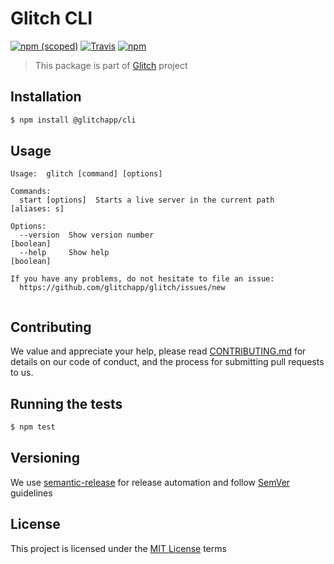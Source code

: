 # Glitch CLI

[![npm (scoped)](https://img.shields.io/npm/v/@glitchapp/cli.svg?style=flat-square)]()
[![Travis](https://img.shields.io/travis/glitchapp/glitch.svg?style=flat-square)]()
[![npm](https://img.shields.io/npm/l/@glitchapp/cli.svg?style=flat-square)]()

> This package is part of [Glitch](https://github.com/glitchapp) project


## Installation

```sh
$ npm install @glitchapp/cli
```

## Usage

```
Usage:  glitch [command] [options]

Commands:
  start [options]  Starts a live server in the current path         [aliases: s]

Options:
  --version  Show version number                                       [boolean]
  --help     Show help                                                 [boolean]

If you have any problems, do not hesitate to file an issue:
  https://github.com/glitchapp/glitch/issues/new


```

## Contributing

We value and appreciate your help, please read [CONTRIBUTING.md](../../CONTRIBUTING.md) for details on our code of conduct, and the process for submitting pull requests to us.

## Running the tests

```sh
$ npm test
```

## Versioning

We use [semantic-release](https://github.com/semantic-release/semantic-release) for release automation and follow [SemVer](http://semver.org/) guidelines

## License

This project is licensed under the [MIT License](./LICENSE) terms
